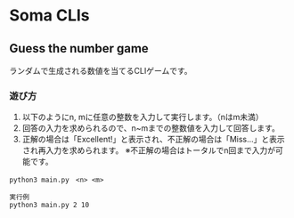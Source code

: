 # Soma CLIs

## Guess the number game

ランダムで生成される数値を当てるCLIゲームです。

### 遊び方

1. 以下のようにn, mに任意の整数を入力して実行します。（nはm未満）
2. 回答の入力を求められるので、n~mまでの整数値を入力して回答します。
3. 正解の場合は「Excellent!」と表示され、不正解の場合は「Miss...」と表示され再入力を求められます。
※不正解の場合はトータルでn回まで入力が可能です。

```
python3 main.py　<n> <m>

実行例
python3 main.py 2 10
```

